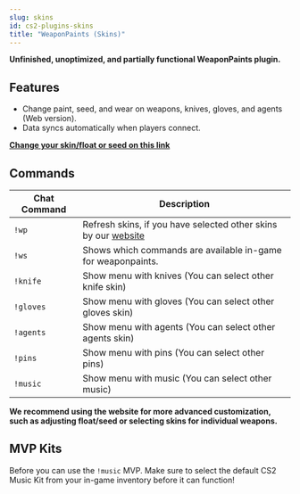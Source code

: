 ```yaml
---
slug: skins
id: cs2-plugins-skins
title: "WeaponPaints (Skins)"
---
```


**Unfinished, unoptimized, and partially functional WeaponPaints plugin.**

## Features
- Change paint, seed, and wear on weapons, knives, gloves, and agents (Web version).
- Data syncs automatically when players connect.

**[Change your skin/float or seed on this link](https://skins.fsho.st)**


## Commands
| Chat Command | Description |
| ------------ | ----------- |
| `!wp`        | Refresh skins, if you have selected other skins by our [website](https://skins.fsho.st) |
| `!ws`        | Shows which commands are available in-game for weaponpaints. |
| `!knife`     | Show menu with knives (You can select other knife skin) |
| `!gloves`    | Show menu with gloves (You can select other gloves skin) |
| `!agents`    | Show menu with agents (You can select other agents skin) |
| `!pins`      | Show menu with pins (You can select other pins) |
| `!music`     | Show menu with music (You can select other music) |

**We recommend using the website for more advanced customization, such as adjusting float/seed or selecting skins for individual weapons.**

## MVP Kits
Before you can use the `!music` MVP. Make sure to select the default CS2 Music Kit from your in-game inventory before it can function!
